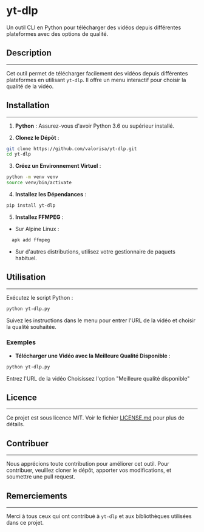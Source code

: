 # yt-dlp
Un outil CLI en Python pour télécharger des vidéos depuis différentes plateformes avec des options de qualité.

## Description
------------

Cet outil permet de télécharger facilement des vidéos depuis différentes plateformes en utilisant `yt-dlp`. Il offre un menu interactif pour choisir la qualité de la vidéo.

## Installation
------------

1. **Python** : Assurez-vous d'avoir Python 3.6 ou supérieur installé.

2. **Clonez le Dépôt** :
```bash
git clone https://github.com/valorisa/yt-dlp.git
cd yt-dlp
```

3. **Créez un Environnement Virtuel** :
```bash
python -m venv venv
source venv/bin/activate
```
4. **Installez les Dépendances** :
```bash
pip install yt-dlp
```

5. **Installez FFMPEG** :
- Sur Alpine Linux : 
```bash
  apk add ffmpeg
```
- Sur d'autres distributions, utilisez votre gestionnaire de paquets habituel.

## Utilisation
------------
Exécutez le script Python :
```bash
python yt-dlp.py
```

Suivez les instructions dans le menu pour entrer l'URL de la vidéo et choisir la qualité souhaitée.

### Exemples

- **Télécharger une Vidéo avec la Meilleure Qualité Disponible** :
```bash
python yt-dlp.py
```
Entrez l'URL de la vidéo
Choisissez l'option "Meilleure qualité disponible"


## Licence
---------

Ce projet est sous licence MIT. Voir le fichier [LICENSE.md](LICENSE.md) pour plus de détails.

## Contribuer
------------

Nous apprécions toute contribution pour améliorer cet outil. Pour contribuer, veuillez cloner le dépôt, apporter vos modifications, et soumettre une pull request.

## Remerciements
--------------

Merci à tous ceux qui ont contribué à `yt-dlp` et aux bibliothèques utilisées dans ce projet.
